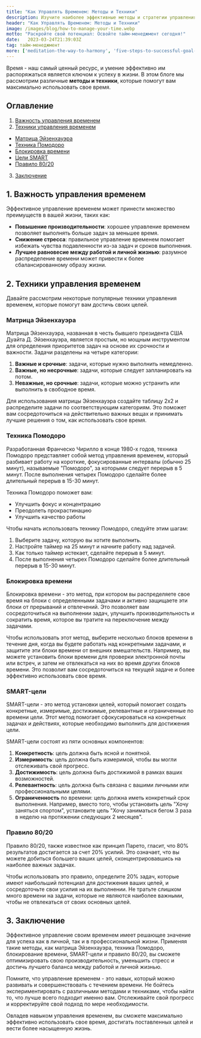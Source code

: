 ```yaml
---
title: "Как Управлять Временем: Методы и Техники"
description: Изучите наиболее эффективные методы и стратегии управления временем, чтобы оптимизировать свою производительность и уменьшить стресс в личной и профессиональной жизни.
header: "Как Управлять Временем: Методы и Техники"
image: /images/blog/how-to-manage-your-time.webp
motto: "Раскройте свой потенциал: Освойте тайм-менеджмент сегодня!"
date:	2023-03-24T21:39:03Z
tag: тайм-менеджмент
more: ['meditation-the-way-to-harmony', 'five-steps-to-successful-goal-achievement']
---
```

Время - наш самый ценный ресурс, и умение эффективно им распоряжаться является ключом к успеху в жизни. В этом блоге мы рассмотрим различные **методы и техники**, которые помогут вам максимально использовать свое время.

## Оглавление

1. [Важность управления временем](#importance)
2. [Техники управления временем](#techniques)
  - [Матрица Эйзенхауэра](#eisenhower)
  - [Техника Помодоро](#pomodoro)
  - [Блокировка времени](#timeblocking)
  - [Цели SMART](#smartgoals)
  - [Правило 80/20](#eightytwenty)
3. [Заключение](#conclusion)

<a name="importance"></a>

## 1. Важность управления временем

Эффективное управление временем может принести множество преимуществ в вашей жизни, таких как:

- **Повышение производительности**: хорошее управление временем позволяет выполнять больше задач за меньшее время.
- **Снижение стресса**: правильное управление временем помогает избежать чувства подавленности из-за задач и сроков выполнения.
- **Лучшее равновесие между работой и личной жизнью**: разумное распределение времени может привести к более сбалансированному образу жизни.

<a name="techniques"></a>

## 2. Техники управления временем

Давайте рассмотрим некоторые популярные техники управления временем, которые помогут вам достичь своих целей.

<a name="eisenhower"></a>

### Матрица Эйзенхауэра

Матрица Эйзенхауэра, названная в честь бывшего президента США Дуайта Д. Эйзенхауэра, является простым, но мощным инструментом для определения приоритетов задач на основе их срочности и важности. Задачи разделены на четыре категории:

1. **Важные и срочные**: задачи, которые нужно выполнить немедленно.
2. **Важные, но несрочные**: задачи, которые следует запланировать на потом.
3. **Неважные, но срочные**: задачи, которые можно устранить или выполнить в свободное время.
 
Для использования матрицы Эйзенхауэра создайте таблицу 2x2 и распределите задачи по соответствующим категориям. Это поможет вам сосредоточиться на действительно важных вещах и принимать лучшие решения о том, как использовать свое время.

<a name="pomodoro"></a>

### Техника Помодоро

Разработанная Франческо Чирилло в конце 1980-х годов, техника Помодоро представляет собой метод управления временем, который разбивает работу на короткие, фокусированные интервалы (обычно 25 минут), называемые "Помодоро", за которыми следует перерыв в 5 минут. После выполнения четырех Помодоро сделайте более длительный перерыв в 15-30 минут.

Техника Помодоро поможет вам:

- Улучшить фокус и концентрацию
- Преодолеть прокрастинацию
- Улучшить качество работы

Чтобы начать использовать технику Помодоро, следуйте этим шагам:

1. Выберите задачу, которую вы хотите выполнить.
2. Настройте таймер на 25 минут и начните работу над задачей.
3. Как только таймер истекает, сделайте перерыв в 5 минут.
4. После выполнения четырех Помодоро сделайте более длительный перерыв в 15-30 минут.

<a name="timeblocking"></a>

### Блокировка времени

Блокировка времени - это метод, при котором вы распределяете свое время на блоки с определенными задачами и активно защищаете эти блоки от прерываний и отвлечений. Это позволяет вам сосредоточиться на выполнении задач, улучшить производительность и сократить время, которое вы тратите на переключение между задачами.

Чтобы использовать этот метод, выберите несколько блоков времени в течение дня, когда вы будете работать над конкретными задачами, и защитите эти блоки времени от внешних вмешательств. Например, вы можете установить блоки времени для проверки электронной почты или встреч, и затем не отвлекаться на них во время других блоков времени. Это позволит вам сосредоточиться на текущей задаче и более эффективно использовать свое время.

<a name="smartgoals"></a>

### SMART-цели

SMART-цели - это метод установки целей, который помогает создать конкретные, измеримые, достижимые, релевантные и ограниченные по времени цели. Этот метод помогает сфокусироваться на конкретных задачах и действиях, которые необходимо выполнить для достижения цели.

SMART-цели состоят из пяти основных компонентов:

1. **Конкретность**: цель должна быть ясной и понятной.
2. **Измеримость**: цель должна быть измеримой, чтобы вы могли отслеживать свой прогресс.
3. **Достижимость**: цель должна быть достижимой в рамках ваших возможностей.
4. **Релевантность**: цель должна быть связана с вашими личными или профессиональными целями.
5. **Ограниченность** по времени: цель должна иметь конкретный срок выполнения.
Например, вместо того, чтобы установить цель "Хочу заняться спортом", установите цель "Хочу заниматься бегом 3 раза в неделю на протяжении следующих 2 месяцев".

<a name="eightytwenty"></a>
### Правило 80/20
Правило 80/20, также известное как принцип Парето, гласит, что 80% результатов достигается за счет 20% усилий. Это означает, что вы можете добиться большего ваших целей, сконцентрировавшись на наиболее важных задачах.

  
Чтобы использовать это правило, определите 20% задач, которые имеют наибольший потенциал для достижения ваших целей, и сосредоточьте свои усилия на их выполнении. Не тратьте слишком много времени на задачи, которые не являются наиболее важными, чтобы не отвлекаться от своих основных целей.

<a name="conclusion"></a>

## 3. Заключение

Эффективное управление своим временем имеет решающее значение для успеха как в личной, так и в профессиональной жизни. Применяя такие методы, как матрица Эйзенхауэра, техника Помодоро, блокирование времени, SMART-цели и правило 80/20, вы сможете оптимизировать свою производительность, уменьшить стресс и достичь лучшего баланса между работой и личной жизнью.

  
Помните, что управление временем - это навык, который можно развивать и совершенствовать с течением времени. Не бойтесь экспериментировать с различными методами и техниками, чтобы найти то, что лучше всего подходит именно вам. Отслеживайте свой прогресс и корректируйте свой подход по мере необходимости.

  
Овладев навыком управления временем, вы сможете максимально эффективно использовать свое время, достигать поставленных целей и вести более насыщенную жизнь.
